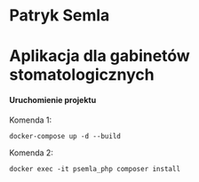 
# Patryk Semla

# Aplikacja dla gabinetów stomatologicznych

#### Uruchomienie projektu

Komenda 1:
```
docker-compose up -d --build
```

Komenda 2:
```
docker exec -it psemla_php composer install
```